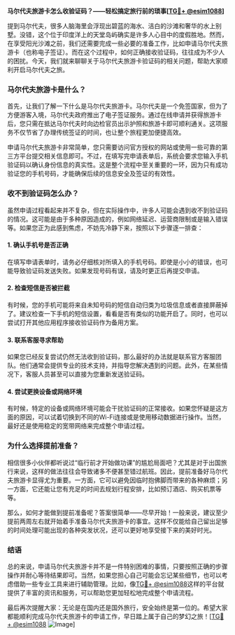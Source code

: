 **马尔代夫旅游卡怎么收验证码？——轻松搞定旅行前的琐事[[TG💪+ @esim1088](https://t.me/s/esim1088)]**

提到马尔代夫，很多人脑海里会浮现出碧蓝的海水、洁白的沙滩和奢华的水上别墅。没错，这个位于印度洋上的天堂岛屿确实是许多人心目中的度假胜地。然而，在享受阳光沙滩之前，我们还需要完成一些必要的准备工作，比如申请马尔代夫旅游卡（也称电子签证）。而在这个过程中，如何正确接收验证码，往往成为不少人的困扰。今天，我们就来聊聊关于马尔代夫旅游卡验证码的相关问题，帮助大家顺利开启马尔代夫之旅。

### 马尔代夫旅游卡是什么？

首先，让我们了解一下什么是马尔代夫旅游卡。马尔代夫是一个免签国家，但为了方便游客入境，马尔代夫政府推出了电子签证服务。通过在线申请并获得旅游卡后，您只需在抵达马尔代夫时向边检官员出示护照和旅游卡即可顺利通关。这项服务不仅节省了办理传统签证的时间，也让整个旅程更加便捷高效。

申请马尔代夫旅游卡非常简单，您只需要访问官方授权的网站或使用一些可靠的第三方平台提交相关信息即可。不过，在填写完申请表单后，系统会要求您输入手机验证码以确认身份信息的真实性。这是整个流程中至关重要的一环，因为只有成功验证您的手机号码，才能确保后续的信息安全及签证的有效性。

### 收不到验证码怎么办？

虽然申请过程看起来并不复杂，但在实际操作中，许多人可能会遇到收不到验证码的情况。这可能是由于多种原因造成的，例如网络延迟、运营商限制或是输入错误等。如果您正为此感到焦虑，不妨先冷静下来，按照以下步骤逐一排查：

#### 1. 确认手机号是否正确
在填写申请表单时，请务必仔细核对所填入的手机号码。即使是小小的错误，也可能导致验证码发送失败。如果发现号码有误，请及时更正后再提交申请。

#### 2. 检查短信是否被拦截
有时候，您的手机可能将来自未知号码的短信自动归类为垃圾信息或者直接屏蔽掉了。建议检查一下手机的短信设置，看看是否有类似的功能开启了。同时，也可以尝试打开其他应用程序接收验证码作为备用方案。

#### 3. 联系客服寻求帮助
如果您已经反复尝试仍然无法收到验证码，那么最好的办法就是联系官方客服团队。他们通常会提供专业的技术支持，并指导您解决遇到的问题。此外，在某些情况下，客服人员甚至可以直接为您重新发送验证码。

#### 4. 尝试更换设备或网络环境
有时候，特定的设备或网络环境可能会干扰验证码的正常接收。如果您怀疑是这方面的原因，可以试着切换到不同的Wi-Fi连接或是使用移动数据进行操作。当然，最好还是使用稳定的宽带网络来完成整个申请过程。

### 为什么选择提前准备？

相信很多小伙伴都听说过“临行前才开始做功课”的尴尬局面吧？尤其是对于出国旅行来说，这样的做法往往会导致诸多不便甚至错过航班。因此，提前准备好马尔代夫旅游卡显得尤为重要。一方面，它可以避免因临时抱佛脚而带来的各种麻烦；另一方面，它还能让您有充足的时间去规划行程安排，比如预订酒店、购买机票等等。

那么，如何才能做到提前准备呢？答案很简单——尽早开始！一般来说，建议至少提前两周左右就开始着手准备马尔代夫旅游卡的事宜。这样不仅能给自己留出足够的时间处理可能出现的各种突发状况，还可以更好地享受接下来的美好时光。

### 结语

总的来说，申请马尔代夫旅游卡并不是一件特别困难的事情，只要按照正确的步骤操作并耐心等待结果即可。当然，如果您担心自己可能会忘记某些细节，也可以考虑借助一些专业工具来进行辅助管理。比如，像[TG💪+ @esim1088](https://t.me/s/esim1088)这样的平台就提供了丰富的资讯和服务，可以帮助您更加轻松地完成整个申请流程。

最后再次提醒大家：无论是在国内还是国外旅行，安全始终是第一位的。希望大家都能顺利完成马尔代夫旅游卡的申请工作，早日踏上属于自己的梦幻之旅！[[TG💪+ @esim1088](https://t.me/s/esim1088) ![Image](https://i.postimg.cc/4NQfJmqS/Snipaste-2025-05-13-00-14-12.png)]